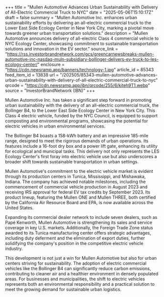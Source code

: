 +++
title = "Mullen Automotive Advances Urban Sustainability with Delivery of All-Electric Commercial Truck to NYC"
date = "2025-05-06T15:10:17Z"
draft = false
summary = "Mullen Automotive Inc. enhances urban sustainability efforts by delivering an all-electric commercial truck to the Lower East Side Ecology Center in New York City, marking a pivotal move towards greener urban transportation solutions."
description = "Mullen Automotive announces delivery of all-electric Class 4 commercial vehicle to NYC Ecology Center, showcasing commitment to sustainable transportation solutions and innovation in the EV sector."
source_link = "https://rss.investorbrandnetwork.com/gcs/greencarnewsbreaks-mullen-automotive-inc-nasdaq-muln-subsidiary-bollinger-delivers-ev-truck-to-les-ecology-center/"
enclosure = "https://cdn.newsramp.app/banners/technology-1.jpg"
article_id = 85343
feed_item_id = 13838
url = "/202505/85343-mullen-automotive-advances-urban-sustainability-with-delivery-of-all-electric-commercial-truck-to-nyc"
qrcode = "https://cdn.newsramp.app/ibn/qrcode/255/6/kiteh9T1.webp"
source = "InvestorBrandNetwork (IBN)"
+++

<p>Mullen Automotive Inc. has taken a significant step forward in promoting urban sustainability with the delivery of an all-electric commercial truck, the Bollinger B4, to the Lower East Side Ecology Center in New York City. This Class 4 electric vehicle, funded by the NYC Council, is equipped to support composting and environmental programs, showcasing the potential for electric vehicles in urban environmental services.</p><p>The Bollinger B4 boasts a 158-kWh battery and an impressive 185-mile range, designed to meet the rigorous demands of urban operations. Its features include a 16-foot dry box and a power lift gate, enhancing its utility for ecological and municipal tasks. This delivery not only represents the LES Ecology Center's first foray into electric vehicle use but also underscores a broader shift towards sustainable transportation in urban settings.</p><p>Mullen Automotive's commitment to the electric vehicle market is evident through its production centers in Tunica, Mississippi, and Mishawaka, Indiana. The company has achieved notable milestones, including the commencement of commercial vehicle production in August 2023 and receiving IRS approval for federal EV tax credits by September 2023. Its product lineup, featuring the Mullen ONE and Mullen THREE, both certified by the California Air Resource Board and EPA, is now available across the United States.</p><p>Expanding its commercial dealer network to include seven dealers, such as Papé Kenworth, Mullen Automotive is strengthening its sales and service coverage in key U.S. markets. Additionally, the Foreign Trade Zone status awarded to its Tunica manufacturing center offers strategic advantages, including duty deferment and the elimination of export duties, further solidifying the company's position in the competitive electric vehicle industry.</p><p>This development is not just a win for Mullen Automotive but also for urban centers striving for sustainability. The adoption of electric commercial vehicles like the Bollinger B4 can significantly reduce carbon emissions, contributing to cleaner air and a healthier environment in densely populated areas. For businesses and municipalities, the shift to electric vehicles represents both an environmental responsibility and a practical solution to meet the growing demand for sustainable urban logistics.</p>